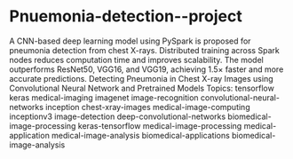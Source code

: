 # Pnuemonia-detection--project
A CNN-based deep learning model using PySpark is proposed for pneumonia detection from chest X-rays. Distributed training across Spark nodes reduces computation time and improves scalability. The model outperforms ResNet50, VGG16, and VGG19, achieving 1.5× faster and more accurate predictions.
Detecting Pneumonia in Chest X-ray Images using Convolutional Neural Network and Pretrained Models
Topics:
tensorflow keras medical-imaging imagenet image-recognition convolutional-neural-networks inception chest-xray-images medical-image-computing inceptionv3 image-detection deep-convolutional-networks biomedical-image-processing keras-tensorflow medical-image-processing medical-application medical-image-analysis biomedical-applications biomedical-image-analysis 
